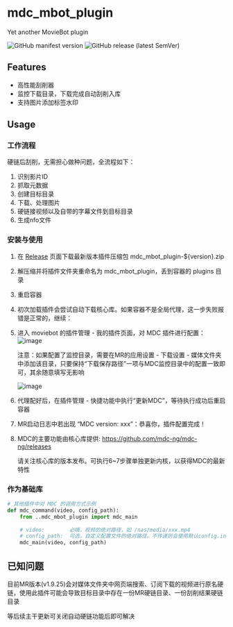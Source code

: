 # mdc_mbot_plugin
Yet another MovieBot plugin

![GitHub manifest version](https://img.shields.io/github/manifest-json/v/mdc-ng/mdc_mbot_plugin?label=plugin)
![GitHub release (latest SemVer)](https://img.shields.io/github/v/release/mdc-ng/mdc-ng?color=orange&label=mdc-ng)

## Features
- 高性能刮削器
- 监控下载目录，下载完成自动刮削入库
- 支持图片添加标签水印

## Usage
### 工作流程
硬链后刮削，无需担心做种问题，全流程如下：
1. 识别影片ID
2. 抓取元数据
3. 创建目标目录
4. 下载、处理图片
5. 硬链接视频以及自带的字幕文件到目标目录
6. 生成nfo文件

### 安装与使用
1. 在 [Release](https://github.com/mdc-ng/mdc_mbot_plugin/releases) 页面下载最新版本插件压缩包 mdc_mbot_plugin-${version}.zip
2. 解压缩并将插件文件夹重命名为 mdc_mbot_plugin，丢到容器的 plugins 目录
3. 重启容器
4. 初次加载插件会尝试自动下载核心库。如果容器不是全局代理，这一步失败报错是正常的，继续：
5. 进入 moviebot 的插件管理 - 我的插件页面，对 MDC 插件进行配置：
![image](https://user-images.githubusercontent.com/124132602/217214050-941124b0-99f2-41da-8f06-e147f79f7974.png)

    注意：如果配置了监控目录，需要在MR的应用设置 - 下载设置 - 媒体文件夹中添加该目录，只要保持“下载保存路径”一项与MDC监控目录中的配置一致即可，其余随意填写无影响

    ![image](https://user-images.githubusercontent.com/124132602/217214907-69b8a329-b4b9-4af2-b301-b113d5f77779.png)

6. 代理配好后，在插件管理 - 快捷功能中执行“更新MDC”，等待执行成功后重启容器
7. MR启动日志中若出现 “MDC version: xxx”：恭喜你，插件配置完成！
8. MDC的主要功能由核心库提供: https://github.com/mdc-ng/mdc-ng/releases
   
   请关注核心库的版本发布。可执行6~7步骤单独更新内核，以获得MDC的最新特性

### 作为基础库
```python
# 其他插件中对 MDC 的调用方式示例
def mdc_command(video, config_path):
    from ..mdc_mbot_plugin import mdc_main
    
    # video:        必填，视频的绝对路径，如 /nas/media/xxx.mp4
    # config_path:  可选，自定义配置文件的绝对路径。不传递则会使用默认config.ini
    mdc_main(video, config_path)
```

## 已知问题
目前MR版本(v1.9.25)会对媒体文件夹中网页端搜索、订阅下载的视频进行原名硬链，使用此插件可能会导致目标目录中存在一份MR硬链目录、一份刮削结果硬链目录

等后续主干更新可关闭自动硬链功能后即可解决
